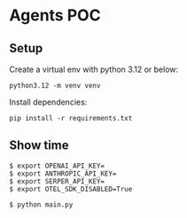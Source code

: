 # Agents POC

## Setup

Create a virtual env with python 3.12 or below:

    python3.12 -m venv venv

Install dependencies:

    pip install -r requirements.txt


## Show time

```
$ export OPENAI_API_KEY=
$ export ANTHROPIC_API_KEY=
$ export SERPER_API_KEY=
$ export OTEL_SDK_DISABLED=True

$ python main.py
```